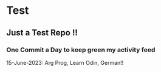 # Test
## Just a Test Repo !!
### One Commit a Day to keep green my activity feed 

15-June-2023: Arg Prog, Learn Odin, German!!


